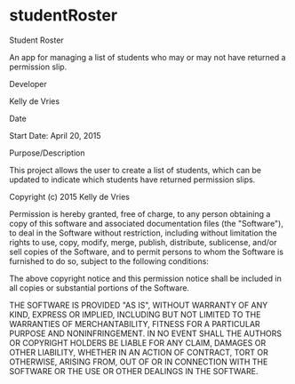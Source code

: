 # studentRoster
Student Roster
 
An app for managing a list of students who may or may not have returned a permission slip.
 
Developer
 
Kelly de Vries
 
Date
 
Start Date: April 20, 2015
 
Purpose/Description
 
This project allows the user to create a list of students, which can be updated to indicate which students have returned permission slips.


Copyright (c) 2015 Kelly de Vries
 
Permission is hereby granted, free of charge, to any person obtaining a copy of this software and associated documentation files (the "Software"), to deal in the Software without restriction, including without limitation the rights to use, copy, modify, merge, publish, distribute, sublicense, and/or sell copies of the Software, and to permit persons to whom the Software is furnished to do so, subject to the following conditions:
 
The above copyright notice and this permission notice shall be included in all copies or substantial portions of the Software.
 
THE SOFTWARE IS PROVIDED "AS IS", WITHOUT WARRANTY OF ANY KIND, EXPRESS OR IMPLIED, INCLUDING BUT NOT LIMITED TO THE WARRANTIES OF MERCHANTABILITY, FITNESS FOR A PARTICULAR PURPOSE AND NONINFRINGEMENT. IN NO EVENT SHALL THE AUTHORS OR COPYRIGHT HOLDERS BE LIABLE FOR ANY CLAIM, DAMAGES OR OTHER LIABILITY, WHETHER IN AN ACTION OF CONTRACT, TORT OR OTHERWISE, ARISING FROM, OUT OF OR IN CONNECTION WITH THE SOFTWARE OR THE USE OR OTHER DEALINGS IN THE SOFTWARE.
